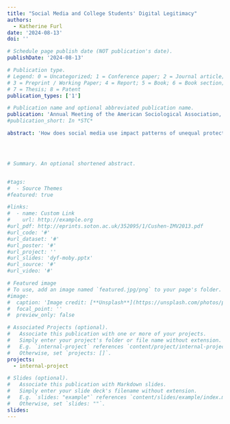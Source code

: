 ```yaml
---
title: "Social Media and College Students' Digital Legitimacy"
authors:
  - Katherine Furl
date: '2024-08-13'
doi: ''

# Schedule page publish date (NOT publication's date).
publishDate: '2024-08-13'

# Publication type.
# Legend: 0 = Uncategorized; 1 = Conference paper; 2 = Journal article;
# 3 = Preprint / Working Paper; 4 = Report; 5 = Book; 6 = Book section;
# 7 = Thesis; 8 = Patent
publication_types: ['1']

# Publication name and optional abbreviated publication name.
publication: 'Annual Meeting of the American Sociological Association, Montréal, Québec'
#publication_short: In *STC*

abstract: 'How does social media use impact patterns of unequal protection and harm at a U.S. public flagship university? Social media and U.S. public flagship universities both hold unrealized democratizing potential, in practice forcing marginalized groups to confront disadvantage and non-belonging while sheltering privileged groups from confronting unearned advantages. Through 51 semi-structured interviews with U.S. emerging adults attending a selective public flagship university in the Southern United States, I find social media amplifies the accumulation of legitimating symbolic capital among students historically served by the university while simultaneously amplifying exposure to delegitimizing symbolic violence among students historically barred from the university. Social media’s documentary capacities allow affluent peer networks to hoard attention and prestige through online overrepresentation and collective “hyping up” while marginalized students face non-recognition and invisibility. Marginalized students’ negative emotional responses to structural inequities broadcast on social media are construed as individual character flaws, and their lives are considered less worthy of online documentation by affluent and marginalized students alike. Though marginalized students adopt strategies resisting digital symbolic violence, these strategies require undue vigilance not similarly demanded from advantaged students. My findings highlight the amplification of inequalities through evolving legitimation processes across two increasingly linked institutional domains.'




# Summary. An optional shortened abstract.


#tags:
#  - Source Themes
#featured: true

#links:
#  - name: Custom Link
#    url: http://example.org
#url_pdf: http://eprints.soton.ac.uk/352095/1/Cushen-IMV2013.pdf
#url_code: '#'
#url_dataset: '#'
#url_poster: '#'
#url_project: ''
#url_slides: 'dyf-moby.pptx'
#url_source: '#'
#url_video: '#'

# Featured image
# To use, add an image named `featured.jpg/png` to your page's folder.
#image:
#  caption: 'Image credit: [**Unsplash**](https://unsplash.com/photos/pLCdAaMFLTE)#'
#  focal_point: ''
#  preview_only: false

# Associated Projects (optional).
#   Associate this publication with one or more of your projects.
#   Simply enter your project's folder or file name without extension.
#   E.g. `internal-project` references `content/project/internal-project/index.md`.
#   Otherwise, set `projects: []`.
projects:
  - internal-project

# Slides (optional).
#   Associate this publication with Markdown slides.
#   Simply enter your slide deck's filename without extension.
#   E.g. `slides: "example"` references `content/slides/example/index.md`.
#   Otherwise, set `slides: ""`.
slides:
---
```

